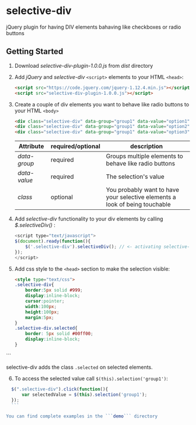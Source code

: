 # selective-div
jQuery plugin for having DIV elements bahaving like checkboxes or radio buttons 
## Getting Started
1. Download *selective-div-plugin-1.0.0.js* from *dist* directory

2. Add *jQuery* and *selective-div* ```<script>``` elements to your HTML ```<head>```: 
    ```html
    <script src="https://code.jquery.com/jquery-1.12.4.min.js"></script>
    <script src="selective-div-plugin-1.0.0.js"></script>
    ```
3. Create a couple of div elements you want to behave like radio buttons to your HTML ```<body>```
    ```html
    <div class="selective-div" data-group="group1" data-value="option1">Option #1</div>
    <div class="selective-div" data-group="group1" data-value="option2">Option #2</div>
    <div class="selective-div" data-group="group1" data-value="option3">Option #3</div>
    ```
    
    Attribute | required/optional | description
    --------- | ----------------- | -----------
    *data-group* | required | Groups multiple elements to behave like radio buttons
    *data-value* | required | The selection's value
    *class* | optional | You probably want to have your selective elements a look of being touchable 
    
4. Add *selective-div* functionality to your div elements by calling *$.selectiveDiv()* :
    ```javaScript
    <script type="text/javascript">
    $(document).ready(function(){
		$('.selective-div').selectiveDiv(); // <- activating selective-div on your DIV elements
	});
    </script>
	```
5. Add css style to the ```<head>``` section to make the selection visible:
    ```html
    <style type="text/css">
	.selective-div{
		border:5px solid #999;
		display:inline-block;
		cursor:pointer;
		width:100px;
		height:100px;
		margin:5px;
	}
	.selective-div.selected{
		border: 5px solid #00ff00;
		display:inline-block;
	}
</style>
    ```
    
  selective-div adds the class ```.selected``` on selected elements.
  
  6. To access the selected value call ```$(this).selection('group1')```:
  ```javascript
    $(".selective-div").click(function(){
        var selectedValue = $(this).selection('group1');
    });
    ```
    
You can find complete examples in the ```demo``` directory

